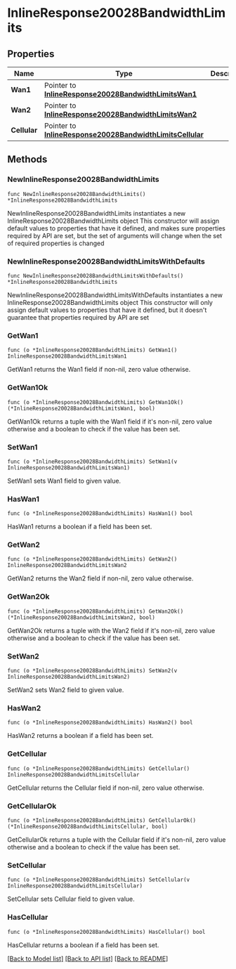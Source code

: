 # InlineResponse20028BandwidthLimits

## Properties

Name | Type | Description | Notes
------------ | ------------- | ------------- | -------------
**Wan1** | Pointer to [**InlineResponse20028BandwidthLimitsWan1**](InlineResponse20028BandwidthLimitsWan1.md) |  | [optional] 
**Wan2** | Pointer to [**InlineResponse20028BandwidthLimitsWan2**](InlineResponse20028BandwidthLimitsWan2.md) |  | [optional] 
**Cellular** | Pointer to [**InlineResponse20028BandwidthLimitsCellular**](InlineResponse20028BandwidthLimitsCellular.md) |  | [optional] 

## Methods

### NewInlineResponse20028BandwidthLimits

`func NewInlineResponse20028BandwidthLimits() *InlineResponse20028BandwidthLimits`

NewInlineResponse20028BandwidthLimits instantiates a new InlineResponse20028BandwidthLimits object
This constructor will assign default values to properties that have it defined,
and makes sure properties required by API are set, but the set of arguments
will change when the set of required properties is changed

### NewInlineResponse20028BandwidthLimitsWithDefaults

`func NewInlineResponse20028BandwidthLimitsWithDefaults() *InlineResponse20028BandwidthLimits`

NewInlineResponse20028BandwidthLimitsWithDefaults instantiates a new InlineResponse20028BandwidthLimits object
This constructor will only assign default values to properties that have it defined,
but it doesn't guarantee that properties required by API are set

### GetWan1

`func (o *InlineResponse20028BandwidthLimits) GetWan1() InlineResponse20028BandwidthLimitsWan1`

GetWan1 returns the Wan1 field if non-nil, zero value otherwise.

### GetWan1Ok

`func (o *InlineResponse20028BandwidthLimits) GetWan1Ok() (*InlineResponse20028BandwidthLimitsWan1, bool)`

GetWan1Ok returns a tuple with the Wan1 field if it's non-nil, zero value otherwise
and a boolean to check if the value has been set.

### SetWan1

`func (o *InlineResponse20028BandwidthLimits) SetWan1(v InlineResponse20028BandwidthLimitsWan1)`

SetWan1 sets Wan1 field to given value.

### HasWan1

`func (o *InlineResponse20028BandwidthLimits) HasWan1() bool`

HasWan1 returns a boolean if a field has been set.

### GetWan2

`func (o *InlineResponse20028BandwidthLimits) GetWan2() InlineResponse20028BandwidthLimitsWan2`

GetWan2 returns the Wan2 field if non-nil, zero value otherwise.

### GetWan2Ok

`func (o *InlineResponse20028BandwidthLimits) GetWan2Ok() (*InlineResponse20028BandwidthLimitsWan2, bool)`

GetWan2Ok returns a tuple with the Wan2 field if it's non-nil, zero value otherwise
and a boolean to check if the value has been set.

### SetWan2

`func (o *InlineResponse20028BandwidthLimits) SetWan2(v InlineResponse20028BandwidthLimitsWan2)`

SetWan2 sets Wan2 field to given value.

### HasWan2

`func (o *InlineResponse20028BandwidthLimits) HasWan2() bool`

HasWan2 returns a boolean if a field has been set.

### GetCellular

`func (o *InlineResponse20028BandwidthLimits) GetCellular() InlineResponse20028BandwidthLimitsCellular`

GetCellular returns the Cellular field if non-nil, zero value otherwise.

### GetCellularOk

`func (o *InlineResponse20028BandwidthLimits) GetCellularOk() (*InlineResponse20028BandwidthLimitsCellular, bool)`

GetCellularOk returns a tuple with the Cellular field if it's non-nil, zero value otherwise
and a boolean to check if the value has been set.

### SetCellular

`func (o *InlineResponse20028BandwidthLimits) SetCellular(v InlineResponse20028BandwidthLimitsCellular)`

SetCellular sets Cellular field to given value.

### HasCellular

`func (o *InlineResponse20028BandwidthLimits) HasCellular() bool`

HasCellular returns a boolean if a field has been set.


[[Back to Model list]](../README.md#documentation-for-models) [[Back to API list]](../README.md#documentation-for-api-endpoints) [[Back to README]](../README.md)


